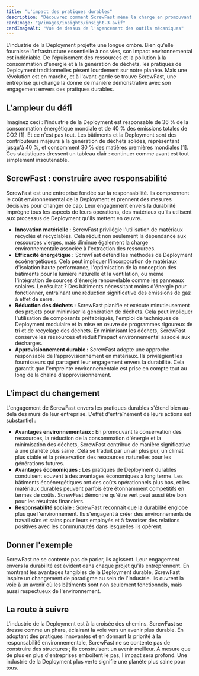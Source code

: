```yaml
---
title: "L'impact des pratiques durables"
description: "Découvrez comment ScrewFast mène la charge en promouvant la durabilité dans l'industrie de la Deployment"
cardImage: "@/images/insights/insight-3.avif"
cardImageAlt: "Vue de dessus de l'agencement des outils mécaniques"
---
```


L'industrie de la Deployment projette une longue ombre. Bien qu'elle fournisse l'infrastructure essentielle à nos vies, son impact environnemental est indéniable. De l'épuisement des ressources et la pollution à la consommation d'énergie et à la génération de déchets, les pratiques de Deployment traditionnelles pèsent lourdement sur notre planète. Mais une révolution est en marche, et à l'avant-garde se trouve ScrewFast, une entreprise qui change la donne de manière démonstrative avec son engagement envers des pratiques durables.

## L'ampleur du défi

Imaginez ceci : l'industrie de la Deployment est responsable de 36 % de la consommation énergétique mondiale et de 40 % des émissions totales de CO2 [1]. Et ce n'est pas tout. Les bâtiments et la Deployment sont des contributeurs majeurs à la génération de déchets solides, représentant jusqu'à 40 %, et consomment 30 % des matières premières mondiales [1]. Ces statistiques dressent un tableau clair : continuer comme avant est tout simplement insoutenable.

## ScrewFast : construire avec responsabilité

ScrewFast est une entreprise fondée sur la responsabilité. Ils comprennent le coût environnemental de la Deployment et prennent des mesures décisives pour changer de cap. Leur engagement envers la durabilité imprègne tous les aspects de leurs opérations, des matériaux qu'ils utilisent aux processus de Deployment qu'ils mettent en œuvre.

* **Innovation matérielle :** ScrewFast privilégie l'utilisation de matériaux recyclés et recyclables. Cela réduit non seulement la dépendance aux ressources vierges, mais diminue également la charge environnementale associée à l'extraction des ressources.
* **Efficacité énergétique :** ScrewFast défend les méthodes de Deployment écoénergétiques. Cela peut impliquer l'incorporation de matériaux d'isolation haute performance, l'optimisation de la conception des bâtiments pour la lumière naturelle et la ventilation, ou même l'intégration de sources d'énergie renouvelable comme les panneaux solaires. Le résultat ? Des bâtiments nécessitant moins d'énergie pour fonctionner, entraînant une réduction significative des émissions de gaz à effet de serre.
* **Réduction des déchets :** ScrewFast planifie et exécute minutieusement des projets pour minimiser la génération de déchets. Cela peut impliquer l'utilisation de composants préfabriqués, l'emploi de techniques de Deployment modulaire et la mise en œuvre de programmes rigoureux de tri et de recyclage des déchets. En minimisant les déchets, ScrewFast conserve les ressources et réduit l'impact environnemental associé aux décharges.
* **Approvisionnement durable :** ScrewFast adopte une approche responsable de l'approvisionnement en matériaux. Ils privilégient les fournisseurs qui partagent leur engagement envers la durabilité. Cela garantit que l'empreinte environnementale est prise en compte tout au long de la chaîne d'approvisionnement.

## L'impact du changement

L'engagement de ScrewFast envers les pratiques durables s'étend bien au-delà des murs de leur entreprise. L'effet d'entraînement de leurs actions est substantiel :

* **Avantages environnementaux :** En promouvant la conservation des ressources, la réduction de la consommation d'énergie et la minimisation des déchets, ScrewFast contribue de manière significative à une planète plus saine. Cela se traduit par un air plus pur, un climat plus stable et la préservation des ressources naturelles pour les générations futures.
* **Avantages économiques :** Les pratiques de Deployment durables conduisent souvent à des avantages économiques à long terme. Les bâtiments écoénergétiques ont des coûts opérationnels plus bas, et les matériaux durables peuvent parfois être étonnamment compétitifs en termes de coûts. ScrewFast démontre qu'être vert peut aussi être bon pour les résultats financiers.
* **Responsabilité sociale :** ScrewFast reconnaît que la durabilité englobe plus que l'environnement. Ils s'engagent à créer des environnements de travail sûrs et sains pour leurs employés et à favoriser des relations positives avec les communautés dans lesquelles ils opèrent.

## Donner l'exemple

ScrewFast ne se contente pas de parler, ils agissent. Leur engagement envers la durabilité est évident dans chaque projet qu'ils entreprennent. En montrant les avantages tangibles de la Deployment durable, ScrewFast inspire un changement de paradigme au sein de l'industrie. Ils ouvrent la voie à un avenir où les bâtiments sont non seulement fonctionnels, mais aussi respectueux de l'environnement.

## La route à suivre

L'industrie de la Deployment est à la croisée des chemins. ScrewFast se dresse comme un phare, éclairant la voie vers un avenir plus durable. En adoptant des pratiques innovantes et en donnant la priorité à la responsabilité environnementale, ScrewFast ne se contente pas de construire des structures ; ils construisent un avenir meilleur. À mesure que de plus en plus d'entreprises emboîtent le pas, l'impact sera profond. Une industrie de la Deployment plus verte signifie une planète plus saine pour tous.
